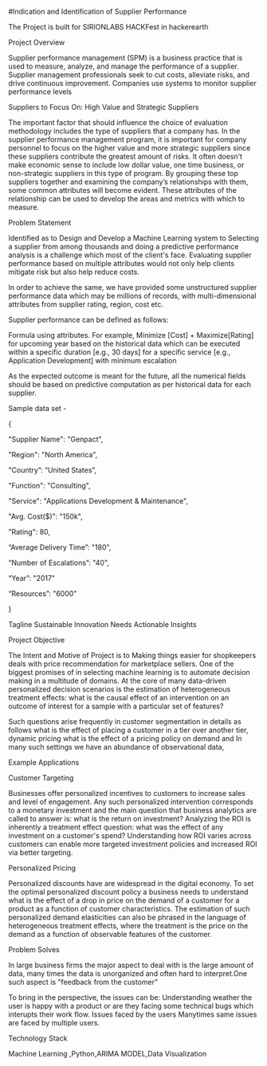 #Indication and Identification of Supplier Performance


The Project is built for SIRIONLABS HACKFest in hackerearth 

Project Overview

Supplier performance management (SPM) is a business practice that is used to measure, analyze, and manage the performance of a supplier. Supplier management professionals seek to cut costs, alleviate risks, and drive continuous improvement. Companies use systems to monitor supplier performance levels

Suppliers to Focus On: High Value and Strategic Suppliers

The important factor that should influence the choice of evaluation methodology includes the type of suppliers that a company has. In the supplier performance management program, it is important for company personnel to focus on the higher value and more strategic suppliers since these suppliers contribute the greatest amount of risks. It often doesn’t make economic sense to include low dollar value, one time business, or non-strategic suppliers in this type of program. By grouping these top suppliers together and examining the company’s relationships with them, some common attributes will become evident. These attributes of the relationship can be used to develop the areas and metrics with which to measure.

Problem Statement

Identified as to Design and Develop a Machine Learning system to Selecting a supplier from among thousands and doing a predictive performance analysis is a challenge which most of the client's face. Evaluating supplier performance based on multiple attributes would not only help clients mitigate risk but also help reduce costs.

In order to achieve the same, we have provided some unstructured supplier performance data which may be millions of records, with multi-dimensional attributes from supplier rating, region, cost etc.

Supplier performance can be defined as follows:

Formula using attributes. For example, Minimize [Cost] + Maximize[Rating] for upcoming year based on the historical data which can be executed within a specific duration [e.g., 30 days] for a specific service [e.g., Application Development] with minimum escalation

As the expected outcome is meant for the future, all the numerical fields should be based on predictive computation as per historical data for each supplier.

Sample data set -

{

"Supplier Name": "Genpact",

"Region": "North America",

"Country”: “United States”,

"Function": "Consulting",

"Service": "Applications Development & Maintenance",

"Avg. Cost($)": "150k",

"Rating": 80,

“Average Delivery Time”: "180",

“Number of Escalations”: "40",

“Year”: "2017"

“Resources”: "6000"

}

Tagline Sustainable Innovation Needs Actionable Insights

Project Objective

The Intent and Motive of Project is to Making things easier for shopkeepers deals with price recommendation for marketplace sellers. One of the biggest promises of in selecting machine learning is to automate decision making in a multitude of domains. At the core of many data-driven personalized decision scenarios is the estimation of heterogeneous treatment effects: what is the causal effect of an intervention on an outcome of interest for a sample with a particular set of features?

Such questions arise frequently in customer segmentation in details as follows what is the effect of placing a customer in a tier over another tier, dynamic pricing what is the effect of a pricing policy on demand and In many such settings we have an abundance of observational data,

Example Applications

Customer Targeting

Businesses offer personalized incentives to customers to increase sales and level of engagement. Any such personalized intervention corresponds to a monetary investment and the main question that business analytics are called to answer is: what is the return on investment? Analyzing the ROI is inherently a treatment effect question: what was the effect of any investment on a customer's spend? Understanding how ROI varies across customers can enable more targeted investment policies and increased ROI via better targeting.

Personalized Pricing

Personalized discounts have are widespread in the digital economy. To set the optimal personalized discount policy a business needs to understand what is the effect of a drop in price on the demand of a customer for a product as a function of customer characteristics. The estimation of such personalized demand elasticities can also be phrased in the language of heterogeneous treatment effects, where the treatment is the price on the demand as a function of observable features of the customer.

Problem Solves

In large business firms the major aspect to deal with is the large amount of data, many times the data is unorganized and often hard to interpret.One such aspect is "feedback from the customer"

To bring in the perspective, the issues can be: Understanding weather the user is happy with a product or are they facing some technical bugs which interupts their work flow. Issues faced by the users Manytimes same issues are faced by multiple users.

Technology Stack

Machine Learning ,Python,ARIMA MODEL,Data Visualization
